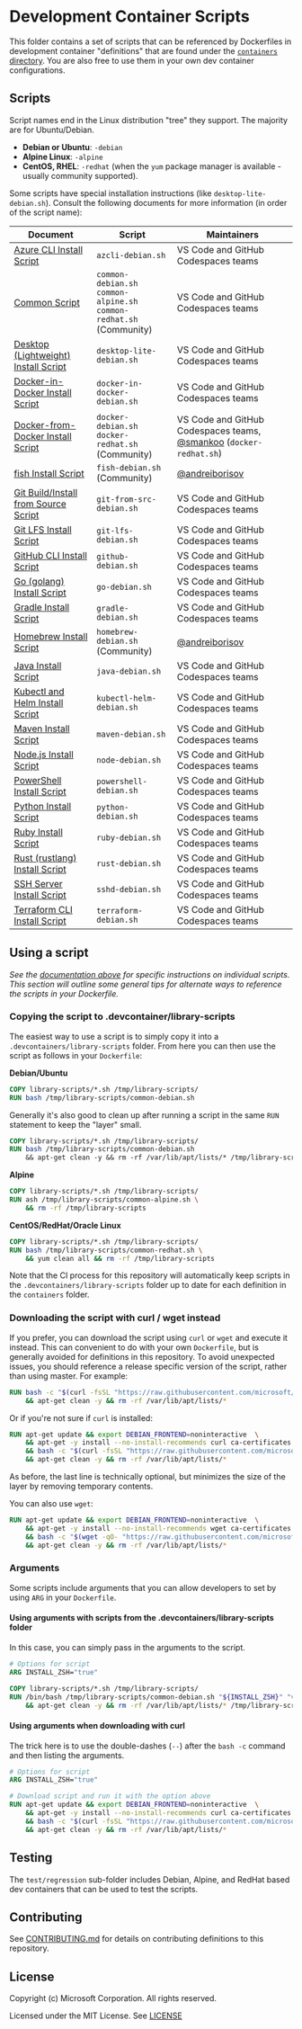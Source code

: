# Development Container Scripts

This folder contains a set of scripts that can be referenced by Dockerfiles in development container "definitions" that are found under the [`containers` directory](../containers). You are also free to use them in your own dev container configurations.

## Scripts

Script names end in the Linux distribution "tree" they support. The majority are for Ubuntu/Debian.

- **Debian or Ubuntu**: `-debian`
- **Alpine Linux**: `-alpine`
- **CentOS, RHEL**: `-redhat` (when the `yum` package manager is available - usually community supported).

Some scripts have special installation instructions (like `desktop-lite-debian.sh`). Consult the following documents for more information (in order of the script name):

| Document | Script | Maintainers |
|----------|--------|------------|
| [Azure CLI Install Script](docs/azcli.md) | `azcli-debian.sh` | VS Code and GitHub Codespaces teams |
| [Common Script](docs/common.md) | `common-debian.sh`<br />`common-alpine.sh`<br />`common-redhat.sh` (Community) | VS Code and GitHub Codespaces teams |
| [Desktop (Lightweight) Install Script](docs/desktop-lite.md) | `desktop-lite-debian.sh` | VS Code and GitHub Codespaces teams|
| [Docker-in-Docker Install Script](docs/docker-in-docker.md) | `docker-in-docker-debian.sh` | VS Code and GitHub Codespaces teams |
| [Docker-from-Docker Install Script](docs/docker.md) | `docker-debian.sh`<br />`docker-redhat.sh` (Community) | VS Code and GitHub Codespaces teams, [@smankoo](https://github.com/smankoo) (`docker-redhat.sh`) |
| [fish Install Script](docs/fish.md) | `fish-debian.sh` (Community) | [@andreiborisov](https://github.com/andreiborisov) |
| [Git Build/Install from Source Script](docs/git-from-src.md) | `git-from-src-debian.sh` | VS Code and GitHub Codespaces teams|
| [Git LFS Install Script](docs/git-lfs.md) | `git-lfs-debian.sh` | VS Code and GitHub Codespaces teams|
| [GitHub CLI Install Script](docs/github.md) | `github-debian.sh` | VS Code and GitHub Codespaces teams|
| [Go (golang) Install Script](docs/go.md) | `go-debian.sh` | VS Code and GitHub Codespaces teams|
| [Gradle Install Script](docs/gradle.md) | `gradle-debian.sh` | VS Code and GitHub Codespaces teams|
| [Homebrew Install Script](docs/homebrew.md) | `homebrew-debian.sh` (Community) | [@andreiborisov](https://github.com/andreiborisov) |
| [Java Install Script](docs/java.md) | `java-debian.sh` | VS Code and GitHub Codespaces teams|
| [Kubectl and Helm Install Script](docs/kubectl-helm.md) | `kubectl-helm-debian.sh` | VS Code and GitHub Codespaces teams|
| [Maven Install Script](docs/maven.md) | `maven-debian.sh` | VS Code and GitHub Codespaces teams|
| [Node.js Install Script](docs/node.md) | `node-debian.sh` | VS Code and GitHub Codespaces teams|
| [PowerShell Install Script](docs/powershell.md) | `powershell-debian.sh` | VS Code and GitHub Codespaces teams|
| [Python Install Script](docs/python.md) | `python-debian.sh` | VS Code and GitHub Codespaces teams|
| [Ruby Install Script](docs/ruby.md) | `ruby-debian.sh` | VS Code and GitHub Codespaces teams|
| [Rust (rustlang) Install Script](docs/rust.md) | `rust-debian.sh` | VS Code and GitHub Codespaces teams|
| [SSH Server Install Script](docs/sshd.md) | `sshd-debian.sh` | VS Code and GitHub Codespaces teams|
| [Terraform CLI Install Script](docs/terraform.md) | `terraform-debian.sh` | VS Code and GitHub Codespaces teams|

## Using a script

*See the [documentation above](#scripts) for specific instructions on individual scripts. This section will outline some general tips for alternate ways to reference the scripts in your Dockerfile.*

### Copying the script to .devcontainer/library-scripts

The easiest way to use a script is to simply copy it into a `.devcontainers/library-scripts` folder. From here you can then use the script as follows in your `Dockerfile`:

**Debian/Ubuntu**

```Dockerfile
COPY library-scripts/*.sh /tmp/library-scripts/
RUN bash /tmp/library-scripts/common-debian.sh
```

Generally it's also good to clean up after running a script in the same `RUN` statement to keep the "layer" small.

```Dockerfile
COPY library-scripts/*.sh /tmp/library-scripts/
RUN bash /tmp/library-scripts/common-debian.sh
    && apt-get clean -y && rm -rf /var/lib/apt/lists/* /tmp/library-scripts
```

**Alpine**

```Dockerfile
COPY library-scripts/*.sh /tmp/library-scripts/
RUN ash /tmp/library-scripts/common-alpine.sh \
    && rm -rf /tmp/library-scripts
```

**CentOS/RedHat/Oracle Linux**

```Dockerfile
COPY library-scripts/*.sh /tmp/library-scripts/
RUN bash /tmp/library-scripts/common-redhat.sh \
    && yum clean all && rm -rf /tmp/library-scripts
```

Note that the CI process for this repository will automatically keep scripts in the `.devcontainers/library-scripts` folder up to date for each definition in the `containers` folder.

### Downloading the script with curl / wget instead

If you prefer, you can download the script using `curl` or `wget` and execute it instead. This can convenient to do with your own `Dockerfile`, but is generally avoided for definitions in this repository. To avoid unexpected issues, you should reference a release specific version of the script, rather than using master. For example:

```Dockerfile
RUN bash -c "$(curl -fsSL "https://raw.githubusercontent.com/microsoft/vscode-dev-containers/master/script-library/common-debian.sh")" \
    && apt-get clean -y && rm -rf /var/lib/apt/lists/*
```

Or if you're not sure if `curl` is installed:

```Dockerfile
RUN apt-get update && export DEBIAN_FRONTEND=noninteractive  \
    && apt-get -y install --no-install-recommends curl ca-certificates \
    && bash -c "$(curl -fsSL "https://raw.githubusercontent.com/microsoft/vscode-dev-containers/master/script-library/common-debian.sh")" \
    && apt-get clean -y && rm -rf /var/lib/apt/lists/*
```

As before, the last line is technically optional, but minimizes the size of the layer by removing temporary contents.  

You can also use `wget`:

```Dockerfile
RUN apt-get update && export DEBIAN_FRONTEND=noninteractive  \
    && apt-get -y install --no-install-recommends wget ca-certificates \
    && bash -c "$(wget -qO- "https://raw.githubusercontent.com/microsoft/vscode-dev-containers/master/script-library/common-debian.sh")" \
    && apt-get clean -y && rm -rf /var/lib/apt/lists/*
```

### Arguments

Some scripts include arguments that you can allow developers to set by using `ARG` in your `Dockerfile`.

#### Using arguments with scripts from the .devcontainers/library-scripts folder

In this case, you can simply pass in the arguments to the script.

```Dockerfile
# Options for script
ARG INSTALL_ZSH="true"

COPY library-scripts/*.sh /tmp/library-scripts/
RUN /bin/bash /tmp/library-scripts/common-debian.sh "${INSTALL_ZSH}" "vscode" "1000" "1000" "true" "true" "true"\
    && apt-get clean -y && rm -rf /var/lib/apt/lists/* /tmp/library-scripts
```

#### Using arguments when downloading with curl

The trick here is to use the double-dashes (`--`) after the `bash -c` command and then listing the arguments.

```Dockerfile
# Options for script
ARG INSTALL_ZSH="true"

# Download script and run it with the option above
RUN apt-get update && export DEBIAN_FRONTEND=noninteractive  \
    && apt-get -y install --no-install-recommends curl ca-certificates \
    && bash -c "$(curl -fsSL "https://raw.githubusercontent.com/microsoft/vscode-dev-containers/master/script-library/common-debian.sh")" -- "${INSTALL_ZSH}" "vscode" "1000" "1000" "true" \
    && apt-get clean -y && rm -rf /var/lib/apt/lists/*
```

## Testing

The `test/regression` sub-folder includes Debian, Alpine, and RedHat based dev containers that can be used to test the scripts.

## Contributing

See [CONTRIBUTING.md](../CONTRIBUTING.md) for details on contributing definitions to this repository.

## License

Copyright (c) Microsoft Corporation. All rights reserved.

Licensed under the MIT License. See [LICENSE](https://github.com/Microsoft/vscode-dev-containers/blob/master/LICENSE)

